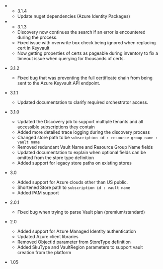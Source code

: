 - - 3.1.4
  - Update nuget dependencies (Azure Identity Packages)

- - 3.1.3
  - Discovery now continues the search if an error is encountered during the process. 
  - Fixed issue with overwrite box check being ignored when replacing cert in Keyvault
  -	Now getting properties of certs as pageable during inventory to fix a timeout issue when querying for thousands of certs.

- 3.1.2
  - Fixed bug that was preventing the full certificate chain from being sent to the Azure Keyvault API endpoint. 

- 3.1.1
  - Updated documentation to clarify required orchestrator access.

- 3.1.0
  - Updated the Discovery job to support multiple tenants and all accessible subscriptions they contain
  - Added more detailed trace logging during the discovery process
  - Changed store path to be `subscription id : resource group name : vault name`
  - Removed redundant Vault Name and Resource Group Name fields
  - Updated documentation to explain when optional fields can be omitted from the store type definition
  - Added support for legacy store paths on existing stores

- 3.0
  - Added support for Azure clouds other than US public.
  - Shortened Store path to `subscription id : vault name`
  - Added PAM support

- 2.0.1
  - Fixed bug when trying to parse Vault plan (premium/standard)

- 2.0
  - Added support for Azure Managed Identity authentication
  - Updated Azure client libraries
  - Removed ObjectId parameter from StoreType definition
  - Added SkuType and VaultRegion parameters to support vault creation from the platform

- 1.05
